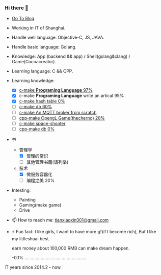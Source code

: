 ### Hi there 👋

+ [Go To Blog](https://shaohung001.github.io)
+ Working in IT of Shanghai.
+ Handle well language: Objective-C, JS, JAVA.
+ Handle basic language: Golang.
+ Knowledge: App (backend && app) / Shell(golang&clang) / Game(Cocoacreator).
+ Learning language: C && CPP.
+ Learning knowledge: 
  - [x] [c-make **Programing Language** 97%](http://www.buildyourownlisp.com/)
  - [x] c-make **Programing Language** write an artical 95%
  - [x] [c-make hash table 0%](https://github.com/jamesroutley/write-a-hash-table)
  - [ ] [c-make db 60%](https://cstack.github.io/db_tutorial/)
  - [ ] [c-make An MQTT broker from scratch](https://codepr.github.io/posts/sol-mqtt-broker/)
  - [ ] [cpp-make OpengL Game(thecherno) 20%](https://www.bilibili.com/medialist/play/watchlater/BV1MJ411u7Bc)
  - [ ] [c-make space-shooter](https://github.com/tsherif/space-shooter.c)
  - [ ] [cpp-make db 0%](http://codecapsule.com/2012/11/07/ikvs-implementing-a-key-value-store-table-of-contents/)

+ 书
  + 管理学
    - [x] 管理的常识
    - [ ] 其他管理书籍(请列举)
  + 技术
    - [x] 微服务容器化
    - [ ] 编程之美 20%

+ Intesting:
  + Painting
  + Gaming(make game)
  + Drive

+ 📫 How to reach me: tianxiaoxin001@gmail.com

+ ⚡ Fun fact: I like girls, I want to have more gf(if I become rich), But I like my littleshuai best.

  earn money about 100,000 RMB can make dream happen.
  
  -0.1% ..................................................

IT years since 2014.2 - now
